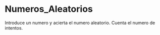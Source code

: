 # Numeros_Aleatorios
Introduce un numero y acierta el numero aleatorio. Cuenta el numero de intentos.
